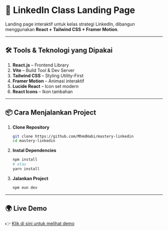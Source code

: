 # 🚀 LinkedIn Class Landing Page

Landing page interaktif untuk kelas strategi LinkedIn, dibangun menggunakan **React + Tailwind CSS + Framer Motion**.

---

## 🛠️ Tools & Teknologi yang Dipakai

1. **React.js** – Frontend Library
2. **Vite** – Build Tool & Dev Server
3. **Tailwind CSS** – Styling Utility-First
4. **Framer Motion** – Animasi interaktif
5. **Lucide React** – Icon set modern
6. **React Icons** – Ikon tambahan

---

## 📦 Cara Menjalankan Project

1. **Clone Repository**
   ```bash
   git clone https://github.com/MhmdHabi/mastery-linkedin
   cd mastery-linkedin
   ```
2. **Instal Dependencies**
   ```bash
   npm install
   # atau
   yarn install
   ```
3. **Jalankan Project**
   ```bash
   npm eun dev
   ```

---

## 🌍 Live Demo

👉 [Klik di sini untuk melihat demo](https://mastery-linkedin-v1.vercel.app/)
